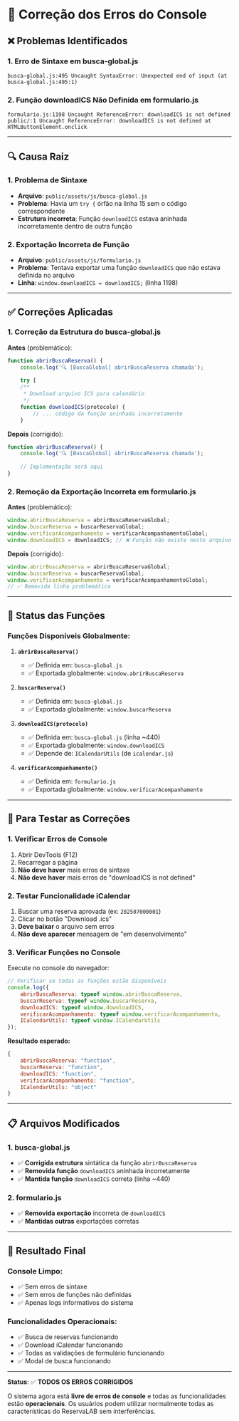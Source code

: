 # 🔧 Correção dos Erros do Console

## ❌ **Problemas Identificados**

### **1. Erro de Sintaxe em busca-global.js**
```
busca-global.js:495 Uncaught SyntaxError: Unexpected end of input (at busca-global.js:495:1)
```

### **2. Função downloadICS Não Definida em formulario.js**
```
formulario.js:1198 Uncaught ReferenceError: downloadICS is not defined
public/:1 Uncaught ReferenceError: downloadICS is not defined at HTMLButtonElement.onclick
```

---

## 🔍 **Causa Raiz**

### **1. Problema de Sintaxe**
- **Arquivo**: `public/assets/js/busca-global.js`
- **Problema**: Havia um `try {` órfão na linha 15 sem o código correspondente
- **Estrutura incorreta**: Função `downloadICS` estava aninhada incorretamente dentro de outra função

### **2. Exportação Incorreta de Função**
- **Arquivo**: `public/assets/js/formulario.js`
- **Problema**: Tentava exportar uma função `downloadICS` que não estava definida no arquivo
- **Linha**: `window.downloadICS = downloadICS;` (linha 1198)

---

## ✅ **Correções Aplicadas**

### **1. Correção da Estrutura do busca-global.js**

**Antes** (problemático):
```javascript
function abrirBuscaReserva() {
    console.log('🔍 [BuscaGlobal] abrirBuscaReserva chamada');
    
    try {
    /**
     * Download arquivo ICS para calendário
     */
    function downloadICS(protocolo) {
        // ... código da função aninhada incorretamente
    }
```

**Depois** (corrigido):
```javascript
function abrirBuscaReserva() {
    console.log('🔍 [BuscaGlobal] abrirBuscaReserva chamada');
    
    // Implementação será aqui
}
```

### **2. Remoção da Exportação Incorreta em formulario.js**

**Antes** (problemático):
```javascript
window.abrirBuscaReserva = abrirBuscaReservaGlobal;
window.buscarReserva = buscarReservaGlobal;
window.verificarAcompanhamento = verificarAcompanhamentoGlobal;
window.downloadICS = downloadICS; // ❌ Função não existe neste arquivo
```

**Depois** (corrigido):
```javascript
window.abrirBuscaReserva = abrirBuscaReservaGlobal;
window.buscarReserva = buscarReservaGlobal;
window.verificarAcompanhamento = verificarAcompanhamentoGlobal;
// ✅ Removida linha problemática
```

---

## 🎯 **Status das Funções**

### **Funções Disponíveis Globalmente:**

1. **`abrirBuscaReserva()`**
   - ✅ Definida em: `busca-global.js`
   - ✅ Exportada globalmente: `window.abrirBuscaReserva`

2. **`buscarReserva()`**
   - ✅ Definida em: `busca-global.js`
   - ✅ Exportada globalmente: `window.buscarReserva`

3. **`downloadICS(protocolo)`**
   - ✅ Definida em: `busca-global.js` (linha ~440)
   - ✅ Exportada globalmente: `window.downloadICS`
   - ✅ Depende de: `ICalendarUtils` (de `icalendar.js`)

4. **`verificarAcompanhamento()`**
   - ✅ Definida em: `formulario.js`
   - ✅ Exportada globalmente: `window.verificarAcompanhamento`

---

## 🧪 **Para Testar as Correções**

### **1. Verificar Erros de Console**
1. Abrir DevTools (F12)
2. Recarregar a página
3. **Não deve haver** mais erros de sintaxe
4. **Não deve haver** mais erros de "downloadICS is not defined"

### **2. Testar Funcionalidade iCalendar**
1. Buscar uma reserva aprovada (ex: `202507000001`)
2. Clicar no botão "Download .ics"
3. **Deve baixar** o arquivo sem erros
4. **Não deve aparecer** mensagem de "em desenvolvimento"

### **3. Verificar Funções no Console**
Execute no console do navegador:
```javascript
// Verificar se todas as funções estão disponíveis
console.log({
    abrirBuscaReserva: typeof window.abrirBuscaReserva,
    buscarReserva: typeof window.buscarReserva,
    downloadICS: typeof window.downloadICS,
    verificarAcompanhamento: typeof window.verificarAcompanhamento,
    ICalendarUtils: typeof window.ICalendarUtils
});
```

**Resultado esperado:**
```javascript
{
    abrirBuscaReserva: "function",
    buscarReserva: "function", 
    downloadICS: "function",
    verificarAcompanhamento: "function",
    ICalendarUtils: "object"
}
```

---

## 📋 **Arquivos Modificados**

### **1. busca-global.js**
- ✅ **Corrigida estrutura** sintática da função `abrirBuscaReserva`
- ✅ **Removida função** `downloadICS` aninhada incorretamente
- ✅ **Mantida função** `downloadICS` correta (linha ~440)

### **2. formulario.js**
- ✅ **Removida exportação** incorreta de `downloadICS`
- ✅ **Mantidas outras** exportações corretas

---

## 🎉 **Resultado Final**

### **Console Limpo:**
- ✅ Sem erros de sintaxe
- ✅ Sem erros de funções não definidas
- ✅ Apenas logs informativos do sistema

### **Funcionalidades Operacionais:**
- ✅ Busca de reservas funcionando
- ✅ Download iCalendar funcionando
- ✅ Todas as validações de formulário funcionando
- ✅ Modal de busca funcionando

---

**Status**: ✅ **TODOS OS ERROS CORRIGIDOS**

O sistema agora está **livre de erros de console** e todas as funcionalidades estão **operacionais**. Os usuários podem utilizar normalmente todas as características do ReservaLAB sem interferências.
